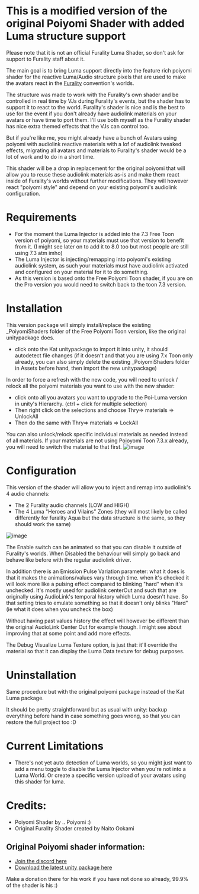 # This is a modified version of the original Poiyomi Shader with added Luma structure support
Please note that it is not an official Furality Luma Shader, so don't ask for support to Furality staff about it.

The main goal is to bring Luma support directly into the feature rich poiyomi shader for the reactive Luma/Audio structure pixels that are used to make the avatars react in the [Furality](https://furality.org/) convention's worlds.

The structure was made to work with the Furality's own shader and be controlled in real time by VJs during Furality's events, but the shader has to support it to react to the world.
Furality's shader is nice and is the best to use for the event if you don't already have audiolink materials on your avatars or have time to port them.
I'll use both myself as the Furality shader has nice extra themed effects that the VJs can control too.

But if you're like me, you might already have a bunch of Avatars using poiyomi with audiolink reactive materials with a lof of audiolink tweaked effects, migrating all avatars and materials to Furality's shader would be a lot of work and to do in a short time.

This shader will be a drop in replacement for the original poiyomi that will allow you to reuse these audiolink materials as-is and make them react inside of Furality's worlds without further modifications.
They will however react "poiyomi style" and depend on your existing poiyomi's audiolink configuration.


# Requirements
- For the moment the Luma Injector is added into the 7.3 Free Toon version of poiyomi, so your materials must use that version to benefit from it. (I might see later on to add it to 8.0 too but most people are still using 7.3 atm imho)
- The Luma Injector is injecting/remapping into poiyomi's existing audiolink system, as such your materials must have audiolink activated and configured on your material for it to do something.
- As this version is based onto the Free Poiyomi Toon shader, if you are on the Pro version you would need to switch back to the toon 7.3 version.

# Installation
This version package will simply install/replace the existing _PoiyomiShaders folder of the Free Poiyomi Toon version,  like the original unitypackage does.
- click onto the Kat unitypackage to import it into unity, it should autodetect file changes (if it doesn't and that you are using 7.x Toon only already, you can also simply delete the existing _PoiyomiShaders folder in Assets before hand, then import the new unitypackage)


In order to force a refresh with the new code, you will need to unlock / relock all the poiyomi materials you want to use with the new shader:
- click onto all you avatars you want to upgrade to the Poi-Luma version in unity's Hierarchy. (ctrl + click for multiple selection)
- Then right click on the selections and choose Thry=> materials => UnlockAll
- Then do the same with Thry=> materials => LockAll

You can also unlock/relock specific individual materials as needed instead of all materials.
If your materials are not using Poioyomi Toon 7.3.x already, you will need to switch the material to that first.
![image](https://user-images.githubusercontent.com/2088877/169650133-3f983486-8d8b-423f-a4b5-ed92d299c015.png)


# Configuration
This version of the shader will allow you to inject and remap into audiolink's 4 audio channels:
- The 2 Furality audio channels (LOW and HIGH)
- The 4 Luma "Heroes and Vilains" Zones (they will most likely be called differently for furality Aqua but the data structure is the same, so they should work the same)

![image](https://user-images.githubusercontent.com/2088877/169650150-55b3b87c-f874-4fca-af9e-50dc11a1163d.png)

The Enable switch can be animated so that you can disable it outside of Furality's worlds.
When Disabled the behaviour will simply go back and behave like before with the regular audiolink driver. 

In addition there is an Emission Pulse Variation parameter: what it does is that it makes the animations/values vary through time.
when it's checked it will look more like a pulsing effect compared to blinking "hard" when it's unchecked.
It's mostly used for audiolink centerOut and such that are originally using AudioLink's temporal history which Luma doesn't have.
So that setting tries to emulate something so that it doesn't only blinks "Hard"
(ie what it does when you uncheck the box)

Without having past values history the effect will however be different than the original AudioLink Center Out for example though.
I might see about improving that at some point and add more effects.

The Debug Visualize Luma Texture option, is just that: it'll override the material so that it can display the Luma Data texture for debug purposes.

# Uninstallation
Same procedure but with the original poiyomi package instead of the Kat Luma package.

It should be pretty straightforward but as usual with unity: backup everything before hand in case something goes wrong, so that you can restore the full project too :D

# Current Limitations
- There's not yet auto detection of Luma worlds, so you might just want to add a menu toggle to disable the Luma Injector when you're not into a Luma World.
Or create a specific version upload of your avatars using this shader for luma.


# Credits:
- Poiyomi Shader by .. Poiyomi :)
- Original Furality Shader created by Naito Ookami

## Original Poiyomi shader information:
-  [Join the discord here](https://poiyomi.com)
- [Download the latest unity package here](https://github.com/poiyomi/PoiyomiToonShader/releases/latest)

Make a donation there for his work if you have not done so already,  99.9% of the shader is his :)



